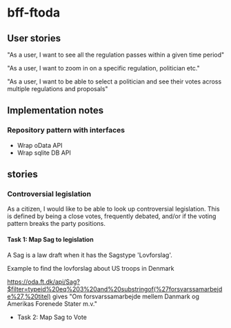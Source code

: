 # bff-ftoda

## User stories

"As a user, I want to see all the regulation passes within a given time period"

"As a user, I want to zoom in on a specific regulation, politician etc."

"As a user, I want to be able to select a politician and see their votes across multiple regulations and proposals"

## Implementation notes

### Repository pattern with interfaces

- Wrap oData API
- Wrap sqlite DB API

## stories

### Controversial legislation

As a citizen, I would like to be able to look up controversial legislation. This is defined by being a close votes, frequently debated, and/or if the voting pattern breaks the party positions.

#### Task 1: Map Sag to legislation
A Sag is a law draft when it has the Sagstype 'Lovforslag'.

Example to find the lovforslag about US troops in Denmark

https://oda.ft.dk/api/Sag?$filter=typeid%20eq%203%20and%20substringof(%27forsvarssamarbejde%27,%20titel) gives "Om forsvarssamarbejde mellem Danmark og Amerikas Forenede Stater m.v."


- Task 2: Map Sag to Vote
